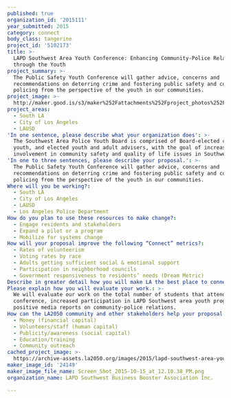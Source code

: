 ```yaml
---
published: true
organization_id: '2015111'
year_submitted: 2015
category: connect
body_class: tangerine
project_id: '5102173'
title: >-
  LAPD Southwest Area Youth Conference: Enhancing Community-Police Relations
  through the Youth
project_summary: >-
  The Public Safety Youth Conference will gather advice, concerns and
  recommendations on deterring crime and fostering public safety and community
  policing from the perspective of the youth in our communities.
project_image: >-
  http://maker.good.is/s3/maker%252Fattachments%252Fproject_photos%252Fimages%252F24149%252Fdisplay%252FScreen_Shot_2015-10-15_at_12.10.38_PM.png=c570x385
project_areas:
  - South LA
  - City of Los Angeles
  - LAUSD
'In one sentence, please describe what your organization does': >-
  The Southwest Area Police Youth Board is comprised of Board-elected community
  youth, and elected youth and adult advisers, with the goal of increasing youth
  involvement in community safety and quality of life issues in Southwest Area.
'In one to three sentences, please describe your proposal.': >-
  The Public Safety Youth Conference will gather advice, concerns and
  recommendations on deterring crime and fostering public safety and community
  policing from the perspective of the youth in our communities.
Where will you be working?:
  - South LA
  - City of Los Angeles
  - LAUSD
  - Los Angeles Police Department
How do you plan to use these resources to make change?:
  - Engage residents and stakeholders
  - Expand a pilot or a program
  - Mobilize for systems change
How will your proposal improve the following “Connect” metrics?:
  - Rates of volunteerism
  - Voting rates by race
  - Adults getting sufficient social & emotional support
  - Participation in neighborhood councils
  - Government responsiveness to residents’ needs (Dream Metric)
Describe in greater detail how you will make LA the best place to connect.: "Today the youth are constantly dealing with the issues of police violence, narcotics, bullying and neighborhood gangs in real life and through social media; Leaving a generation wanting to make a difference and have a voice in their communities.\r\n\r\nThe Public Safety Youth Conference will make LA the best place to connect by creating a platform where students in Los Angeles can have a dialogue with Los Angeles police and facilitators to address concerns and create solutions on deterring crime and improving community-police relations. The future result is to ensure more positive interactions between all community members and police and increase youth involvement in public safety. \r\n "
Please explain how you will evaluate your work.: >-
  We will evaluate our work on the total number of students that attend the
  conference, increased participation in LAPD Southwest area youth programs and
  positive media reports on community-police relations.
How can the LA2050 community and other stakeholders help your proposal succeed?:
  - Money (financial capital)
  - Volunteers/staff (human capital)
  - Publicity/awareness (social capital)
  - Education/training
  - Community outreach
cached_project_image: >-
  https://archive-assets.la2050.org/images/2015/lapd-southwest-area-youth-conference-enhancing-community-police-relations-through-the-youth/maker.good.is/s3/maker%252Fattachments%252Fproject_photos%252Fimages%252F24149%252Fdisplay%252FScreen_Shot_2015-10-15_at_12.10.38_PM.png=c570x385.png
maker_image_id: '24149'
maker_image_file_name: Screen_Shot_2015-10-15_at_12.10.38_PM.png
organization_name: LAPD Southwest Business Booster Association Inc.

---
```

